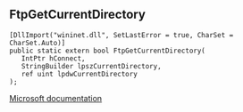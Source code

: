 ## FtpGetCurrentDirectory

```
[DllImport("wininet.dll", SetLastError = true, CharSet = CharSet.Auto)]
public static extern bool FtpGetCurrentDirectory(
   IntPtr hConnect,
   StringBuilder lpszCurrentDirectory,
   ref uint lpdwCurrentDirectory
);
```

[Microsoft documentation](https://docs.microsoft.com/en-us/windows/win32/api/wininet/nf-wininet-ftpgetcurrentdirectorya)
